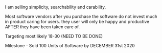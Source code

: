 I am selling simplicity, searchability and carability.

Most software vendors after you purchase the software do not invest much in product caring for users. they user will only be happy and productive AFTER they have been taken care of.

Targeting most likely 18-30 (NEED TO BE DONE)

Milestone - Sold 100 Units of Software by DECEMBER 31st 2020

